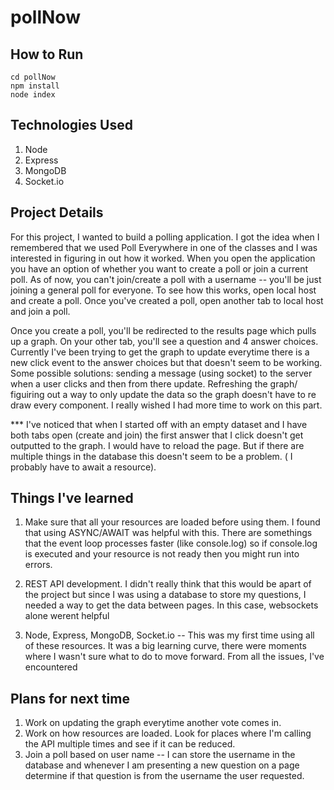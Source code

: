 # pollNow

## How to Run

```
cd pollNow
npm install 
node index
```

## Technologies Used

1. Node
2. Express
3. MongoDB 
4. Socket.io

## Project Details 

For this project, I wanted to build a polling application. I got the idea when I remembered that we used Poll Everywhere in one of the classes and I was interested in figuring in out how it worked. When you open the application you have an option of whether you want to create a poll or join a current poll. As of now, you can't join/create a poll with a username -- you'll be just joining a general poll for everyone. To see how this works, open local host and create a poll. Once you've created a poll, open another tab to local host and join a poll. 

Once you create a poll, you'll be redirected to the results page which pulls up a graph. On your other tab, you'll see a question and 4 answer choices. Currently I've been trying to get the graph to update everytime there is a new click event to the answer choices but that doesn't seem to be working. Some possible solutions: sending a message (using socket)  to the server when a user clicks and then from there update. Refreshing the graph/ figuiring out a way to only update the data so the graph doesn't have to re draw every component. I really wished I had more time to work on this part. 

*** I've noticed that when I started off with an empty dataset and I have both tabs open (create and join) the first answer that I click doesn't get outputted to the graph. I would have to reload the page. But if there are multiple things in the database this doesn't seem to be a problem. ( I probably have to await a resource). 

## Things I've learned

1. Make sure that all your resources are loaded before using them. I found that using ASYNC/AWAIT was helpful with this. There are somethings that the event loop processes faster (like console.log) so if console.log is executed and your resource is not ready then you might run into errors. 

2.  REST API development. I didn't really think that this would be apart of the project but since I was using a database to store my questions, I needed a way to get the data between pages. In this case, websockets alone werent helpful 
3. Node, Express, MongoDB, Socket.io -- This was my first time using all of these resources. It was a big learning curve, there were moments where I wasn't sure what to do to move forward. From all the issues, I've encountered 


## Plans for next time

1. Work on updating the graph everytime another vote comes in.
2. Work on how resources are loaded. Look for places where I'm calling the API multiple times and see if it can be reduced. 
3. Join a poll based on user name -- I can store the username in the database and whenever I am presenting a new question on a page determine if that question is from the username the user requested. 


